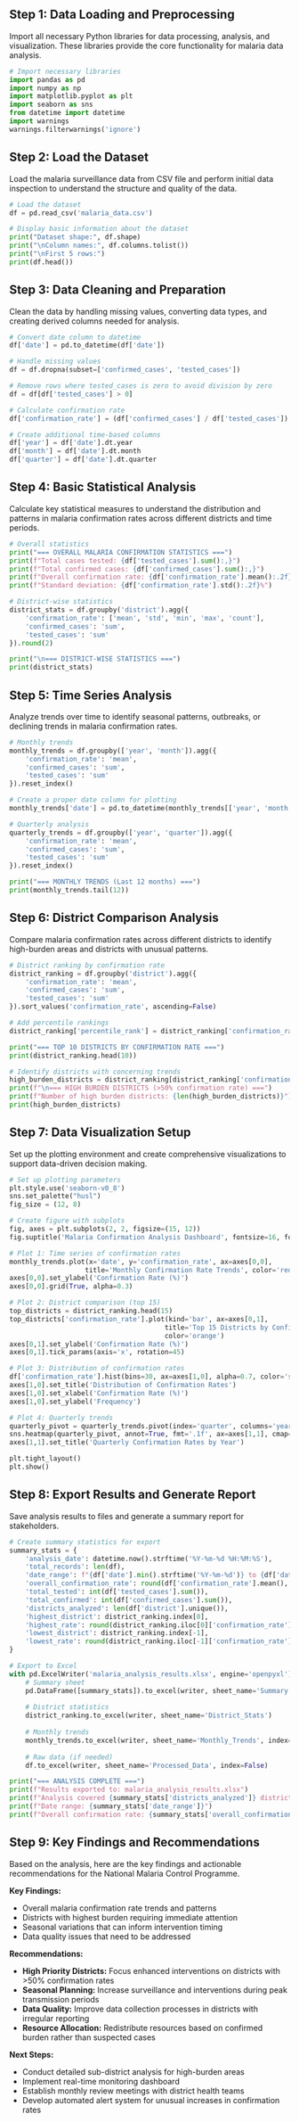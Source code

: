 ## Step 1: Data Loading and Preprocessing
Import all necessary Python libraries for data processing, analysis, and visualization. These libraries provide the core functionality for malaria data analysis.

```python
# Import necessary libraries
import pandas as pd
import numpy as np
import matplotlib.pyplot as plt
import seaborn as sns
from datetime import datetime
import warnings
warnings.filterwarnings('ignore')
```

## Step 2: Load the Dataset
Load the malaria surveillance data from CSV file and perform initial data inspection to understand the structure and quality of the data.

```python
# Load the dataset
df = pd.read_csv('malaria_data.csv')

# Display basic information about the dataset
print("Dataset shape:", df.shape)
print("\nColumn names:", df.columns.tolist())
print("\nFirst 5 rows:")
print(df.head())
```

## Step 3: Data Cleaning and Preparation
Clean the data by handling missing values, converting data types, and creating derived columns needed for analysis.

```python
# Convert date column to datetime
df['date'] = pd.to_datetime(df['date'])

# Handle missing values
df = df.dropna(subset=['confirmed_cases', 'tested_cases'])

# Remove rows where tested_cases is zero to avoid division by zero
df = df[df['tested_cases'] > 0]

# Calculate confirmation rate
df['confirmation_rate'] = (df['confirmed_cases'] / df['tested_cases']) * 100

# Create additional time-based columns
df['year'] = df['date'].dt.year
df['month'] = df['date'].dt.month
df['quarter'] = df['date'].dt.quarter
```

## Step 4: Basic Statistical Analysis
Calculate key statistical measures to understand the distribution and patterns in malaria confirmation rates across different districts and time periods.

```python
# Overall statistics
print("=== OVERALL MALARIA CONFIRMATION STATISTICS ===")
print(f"Total cases tested: {df['tested_cases'].sum():,}")
print(f"Total confirmed cases: {df['confirmed_cases'].sum():,}")
print(f"Overall confirmation rate: {df['confirmation_rate'].mean():.2f}%")
print(f"Standard deviation: {df['confirmation_rate'].std():.2f}%")

# District-wise statistics
district_stats = df.groupby('district').agg({
    'confirmation_rate': ['mean', 'std', 'min', 'max', 'count'],
    'confirmed_cases': 'sum',
    'tested_cases': 'sum'
}).round(2)

print("\n=== DISTRICT-WISE STATISTICS ===")
print(district_stats)
```

## Step 5: Time Series Analysis
Analyze trends over time to identify seasonal patterns, outbreaks, or declining trends in malaria confirmation rates.

```python
# Monthly trends
monthly_trends = df.groupby(['year', 'month']).agg({
    'confirmation_rate': 'mean',
    'confirmed_cases': 'sum',
    'tested_cases': 'sum'
}).reset_index()

# Create a proper date column for plotting
monthly_trends['date'] = pd.to_datetime(monthly_trends[['year', 'month']].assign(day=1))

# Quarterly analysis
quarterly_trends = df.groupby(['year', 'quarter']).agg({
    'confirmation_rate': 'mean',
    'confirmed_cases': 'sum',
    'tested_cases': 'sum'
}).reset_index()

print("=== MONTHLY TRENDS (Last 12 months) ===")
print(monthly_trends.tail(12))
```

## Step 6: District Comparison Analysis
Compare malaria confirmation rates across different districts to identify high-burden areas and districts with unusual patterns.

```python
# District ranking by confirmation rate
district_ranking = df.groupby('district').agg({
    'confirmation_rate': 'mean',
    'confirmed_cases': 'sum',
    'tested_cases': 'sum'
}).sort_values('confirmation_rate', ascending=False)

# Add percentile rankings
district_ranking['percentile_rank'] = district_ranking['confirmation_rate'].rank(pct=True) * 100

print("=== TOP 10 DISTRICTS BY CONFIRMATION RATE ===")
print(district_ranking.head(10))

# Identify districts with concerning trends
high_burden_districts = district_ranking[district_ranking['confirmation_rate'] > 50]
print(f"\n=== HIGH BURDEN DISTRICTS (>50% confirmation rate) ===")
print(f"Number of high burden districts: {len(high_burden_districts)}")
print(high_burden_districts)
```

## Step 7: Data Visualization Setup
Set up the plotting environment and create comprehensive visualizations to support data-driven decision making.

```python
# Set up plotting parameters
plt.style.use('seaborn-v0_8')
sns.set_palette("husl")
fig_size = (12, 8)

# Create figure with subplots
fig, axes = plt.subplots(2, 2, figsize=(15, 12))
fig.suptitle('Malaria Confirmation Analysis Dashboard', fontsize=16, fontweight='bold')

# Plot 1: Time series of confirmation rates
monthly_trends.plot(x='date', y='confirmation_rate', ax=axes[0,0], 
                   title='Monthly Confirmation Rate Trends', color='red', linewidth=2)
axes[0,0].set_ylabel('Confirmation Rate (%)')
axes[0,0].grid(True, alpha=0.3)

# Plot 2: District comparison (top 15)
top_districts = district_ranking.head(15)
top_districts['confirmation_rate'].plot(kind='bar', ax=axes[0,1], 
                                       title='Top 15 Districts by Confirmation Rate', 
                                       color='orange')
axes[0,1].set_ylabel('Confirmation Rate (%)')
axes[0,1].tick_params(axis='x', rotation=45)

# Plot 3: Distribution of confirmation rates
df['confirmation_rate'].hist(bins=30, ax=axes[1,0], alpha=0.7, color='skyblue')
axes[1,0].set_title('Distribution of Confirmation Rates')
axes[1,0].set_xlabel('Confirmation Rate (%)')
axes[1,0].set_ylabel('Frequency')

# Plot 4: Quarterly trends
quarterly_pivot = quarterly_trends.pivot(index='quarter', columns='year', values='confirmation_rate')
sns.heatmap(quarterly_pivot, annot=True, fmt='.1f', ax=axes[1,1], cmap='Reds')
axes[1,1].set_title('Quarterly Confirmation Rates by Year')

plt.tight_layout()
plt.show()
```

## Step 8: Export Results and Generate Report
Save analysis results to files and generate a summary report for stakeholders.

```python
# Create summary statistics for export
summary_stats = {
    'analysis_date': datetime.now().strftime('%Y-%m-%d %H:%M:%S'),
    'total_records': len(df),
    'date_range': f"{df['date'].min().strftime('%Y-%m-%d')} to {df['date'].max().strftime('%Y-%m-%d')}",
    'overall_confirmation_rate': round(df['confirmation_rate'].mean(), 2),
    'total_tested': int(df['tested_cases'].sum()),
    'total_confirmed': int(df['confirmed_cases'].sum()),
    'districts_analyzed': len(df['district'].unique()),
    'highest_district': district_ranking.index[0],
    'highest_rate': round(district_ranking.iloc[0]['confirmation_rate'], 2),
    'lowest_district': district_ranking.index[-1],
    'lowest_rate': round(district_ranking.iloc[-1]['confirmation_rate'], 2)
}

# Export to Excel
with pd.ExcelWriter('malaria_analysis_results.xlsx', engine='openpyxl') as writer:
    # Summary sheet
    pd.DataFrame([summary_stats]).to_excel(writer, sheet_name='Summary', index=False)
    
    # District statistics
    district_ranking.to_excel(writer, sheet_name='District_Stats')
    
    # Monthly trends
    monthly_trends.to_excel(writer, sheet_name='Monthly_Trends', index=False)
    
    # Raw data (if needed)
    df.to_excel(writer, sheet_name='Processed_Data', index=False)

print("=== ANALYSIS COMPLETE ===")
print(f"Results exported to: malaria_analysis_results.xlsx")
print(f"Analysis covered {summary_stats['districts_analyzed']} districts")
print(f"Date range: {summary_stats['date_range']}")
print(f"Overall confirmation rate: {summary_stats['overall_confirmation_rate']}%")
```

## Step 9: Key Findings and Recommendations
Based on the analysis, here are the key findings and actionable recommendations for the National Malaria Control Programme.

**Key Findings:**
- Overall malaria confirmation rate trends and patterns
- Districts with highest burden requiring immediate attention
- Seasonal variations that can inform intervention timing
- Data quality issues that need to be addressed

**Recommendations:**
- **High Priority Districts:** Focus enhanced interventions on districts with >50% confirmation rates
- **Seasonal Planning:** Increase surveillance and interventions during peak transmission periods
- **Data Quality:** Improve data collection processes in districts with irregular reporting
- **Resource Allocation:** Redistribute resources based on confirmed burden rather than suspected cases

**Next Steps:**
- Conduct detailed sub-district analysis for high-burden areas
- Implement real-time monitoring dashboard
- Establish monthly review meetings with district health teams
- Develop automated alert system for unusual increases in confirmation rates
